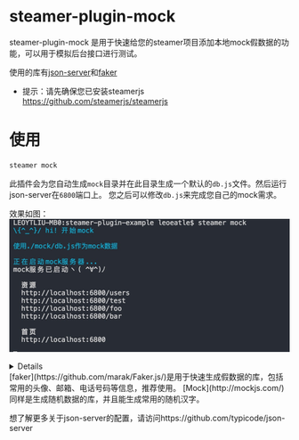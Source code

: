 # steamer-plugin-mock

steamer-plugin-mock 是用于快速给您的steamer项目添加本地mock假数据的功能，可以用于模拟后台接口进行测试。

使用的库有[json-server](https://www.npmjs.com/package/json-server#module)和[faker](https://github.com/marak/Faker.js/)

* 提示：请先确保您已安装steamerjs https://github.com/steamerjs/steamerjs

# 使用

```javascript
steamer mock
```
此插件会为您自动生成`mock`目录并在此目录生成一个默认的`db.js`文件。然后运行json-server在`6800`端口上。
您之后可以修改`db.js`来完成您自己的mock需求。

效果如图：
![](https://github.com/steamerjs/steamer-plugin-mock/blob/master/example.jpg)

<details>
# 路由说明
json-server根据传入的`Object`或者`JSON`文件的key作为API资源路径，值则作为返回的结果。
json-server完全支持`RESTful`的路由，如

* 获取第一个用户
```
GET /users/1
```

* 分页
```
GET /users?_pages=7
```

* 筛选
```
GET /users?id=2
```

* 排序
```
GET /users?_sort=id&_order=asc
```

# 参数说明
## `--config`
```javascript
steamer mock --config xxx.js/xxx.json
```
此插件会使用`--config`参数所指定的文件运行json-server。
* 注意：如果使用js文件，您必须`export`一个Object对象。

## `--port`
```
steamer mock --port 8888
```
使用指定端口运行json-server

## `--route`
```
steamer mock --route route.json
```
使用指定自定义配置来自定URL，比如当您遇到一下场景

1. 真正想访问的接口资源url是`api/xxx`，需要转发到json-server
2. 想通过`/posts/:category`的方式访问博客文章的不同类别

您可以如下配置：
* 示例文件
```json
{
  "/api/*": "/$1",
  "/posts/:category": "/posts?category=:category"
}
```
效果如下
```
/api/posts # → /posts
/api/posts/1  # → /posts/1
/posts/javascript # → /posts?category=javascript
```

# 代理转发
可以设置`steamer.config.js`中`"api": "//localhost:<port>/"`
将后台接口转发到json-server

</details>
[faker](https://github.com/marak/Faker.js/)是用于快速生成假数据的库，包括常用的头像、邮箱、电话号码等信息，推荐使用。
[Mock](http://mockjs.com/)同样是生成随机数据的库，并且能生成常用的随机汉字。

想了解更多关于json-server的配置，请访问https://github.com/typicode/json-server